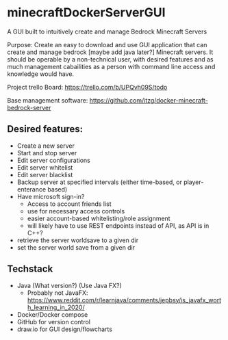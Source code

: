 # minecraftDockerServerGUI
A GUI built to intuitively create and manage Bedrock Minecraft Servers

Purpose: Create an easy to download and use GUI application that can create and manage bedrock [maybe add java later?] Minecraft servers. It should be operable by a non-technical user, with desired features and as much management cabailities as a person with command line access and knowledge would have.

Project trello Board: https://trello.com/b/UPQvh09S/todo

Base management software: https://github.com/itzg/docker-minecraft-bedrock-server

## Desired features:
- Create a new server
- Start and stop server
- Edit server configurations
- Edit server whitelist
- Edit server blacklist
- Backup server at specified intervals (either time-based, or player-enterance based)
- Have microsoft sign-in?
  + Access to account friends list
  + use for necessary access controls
  + easier account-based whitelisting/role assignment
  + will likely have to use REST endpoints instead of API, as API is in C++?
- retrieve the server worldsave to a given dir
- set the server world save from a given dir


## Techstack
- Java (What version?) (Use Java FX?)
  + Probably not JavaFX: https://www.reddit.com/r/learnjava/comments/jepbsy/is_javafx_worth_learning_in_2020/
- Docker/Docker compose
- GitHub for version control
- draw.io for GUI design/flowcharts

